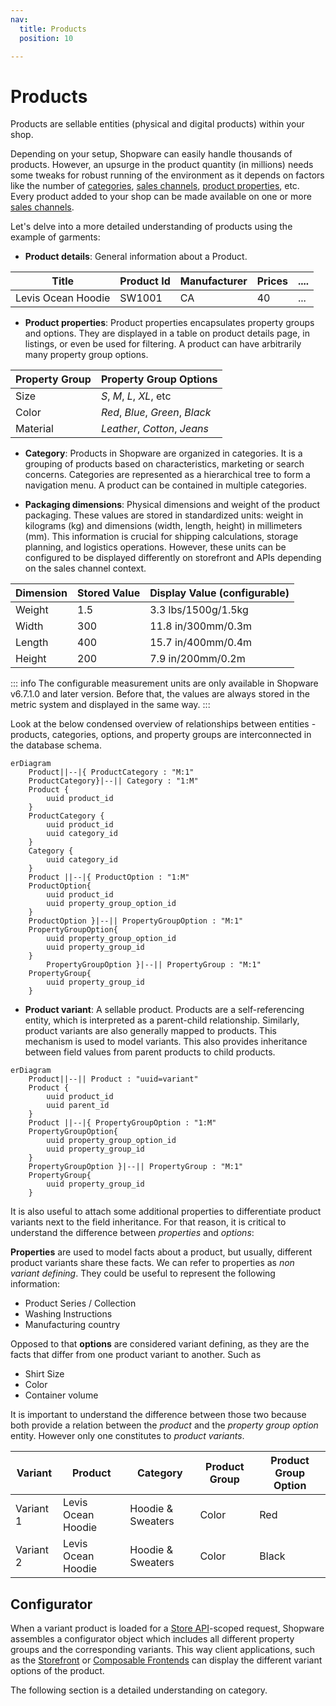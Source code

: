 ```yaml
---
nav:
  title: Products
  position: 10

---
```


# Products

Products are sellable entities (physical and digital products) within your shop.

Depending on your setup, Shopware can easily handle thousands of products. However, an upsurge in the product quantity (in millions) needs some tweaks for robust running of the environment as it depends on factors like the number of [categories](../../../concepts/commerce/catalog/categories), [sales channels](../../../concepts/commerce/catalog/sales-channels), [product properties](../../../concepts/commerce/catalog/products#property-groups--options), etc. Every product added to your shop can be made available on one or more [sales channels](../../../concepts/commerce/catalog/sales-channels).

Let's delve into a more detailed understanding of products using the example of garments:

* **Product details**: General information about a Product.

| Title | Product Id | Manufacturer | Prices | .... |
|-------|-----------|--------------|--------|----------|
| Levis Ocean Hoodie | SW1001 | CA | 40 | ... |

* **Product properties**: Product properties encapsulates property groups and options. They are displayed in a table on product details page, in listings, or even be used for filtering. A product can have arbitrarily many property group options.

| Property Group | Property Group Options |
|----------------|-----------------------|
| Size           |  *S*, *M*, *L*, *XL*, etc |
| Color          | *Red*, *Blue*, *Green*, *Black* |
| Material       | *Leather*, *Cotton*, *Jeans* |

* **Category**: Products in Shopware are organized in categories. It is a grouping of products based on characteristics, marketing or search concerns. Categories are represented as a hierarchical tree to form a navigation menu. A product can be contained in multiple categories.

* **Packaging dimensions**: Physical dimensions and weight of the product packaging. These values are stored in standardized units: weight in kilograms (kg) and dimensions (width, length, height) in millimeters (mm). This information is crucial for shipping calculations, storage planning, and logistics operations. However, these units can be configured to be displayed differently on storefront and APIs depending on the sales channel context.

| Dimension | Stored Value | Display Value (configurable) |
|-----------|--------------|------------------------------|
| Weight    | 1.5       | 3.3 lbs/1500g/1.5kg          |
| Width     | 300       | 11.8 in/300mm/0.3m           |
| Length    | 400       | 15.7 in/400mm/0.4m           |
| Height    | 200       | 7.9 in/200mm/0.2m            |

::: info
The configurable measurement units are only available in Shopware v6.7.1.0 and later version. Before that, the values are always stored in the metric system and displayed in the same way.
:::

Look at the below condensed overview of relationships between entities - products, categories, options, and property groups are interconnected in the database schema.

```mermaid
erDiagram
    Product||--|{ ProductCategory : "M:1"
    ProductCategory}|--|| Category : "1:M"
    Product {
        uuid product_id
    }
    ProductCategory {
        uuid product_id 
        uuid category_id 
    }
    Category {
        uuid category_id
    }
    Product ||--|{ ProductOption : "1:M"
    ProductOption{
        uuid product_id
        uuid property_group_option_id
    }
    ProductOption }|--|| PropertyGroupOption : "M:1"
    PropertyGroupOption{
        uuid property_group_option_id
        uuid property_group_id
    }
        PropertyGroupOption }|--|| PropertyGroup : "M:1"
    PropertyGroup{
        uuid property_group_id
    }
```

* **Product variant**: A sellable product. Products are a self-referencing entity, which is interpreted as a parent-child relationship. Similarly, product variants are also generally mapped to products. This mechanism is used to model variants. This also provides inheritance between field values from parent products to child products.

```mermaid
erDiagram
    Product||--|| Product : "uuid=variant"
    Product {
        uuid product_id
        uuid parent_id
    }
    Product ||--|{ PropertyGroupOption : "1:M"
    PropertyGroupOption{
        uuid property_group_option_id
        uuid property_group_id
    }
    PropertyGroupOption }|--|| PropertyGroup : "M:1"
    PropertyGroup{
        uuid property_group_id
    }
```

It is also useful to attach some additional properties to differentiate product variants next to the field inheritance. For that reason, it is critical to understand the difference between *properties* and *options*:

**Properties** are used to model facts about a product, but usually, different product variants share these facts. We can refer to properties as *non variant defining*. They could be useful to represent the following information:

* Product Series / Collection
* Washing Instructions
* Manufacturing country

Opposed to that **options** are considered variant defining, as they are the facts that differ from one product variant to another. Such as

* Shirt Size
* Color
* Container volume

It is important to understand the difference between those two because both provide a relation between the *product* and the *property group option* entity. However only one constitutes to *product variants*.

| Variant | Product | Category | Product Group | Product Group Option |
|---------|---------|----------|---------------|----------------------|
| Variant 1 | Levis Ocean Hoodie | Hoodie & Sweaters | Color | Red |
| Variant 2 | Levis Ocean Hoodie | Hoodie & Sweaters | Color | Black |

## Configurator

When a variant product is loaded for a [Store API](../../api/store-api)-scoped request, Shopware assembles a configurator object which includes all different property groups and the corresponding variants. This way client applications, such as the [Storefront](../../../guides/plugins/plugins/storefront/) or [Composable Frontends](../../../../frontends) can display the different variant options of the product.

The following section is a detailed understanding on category.

